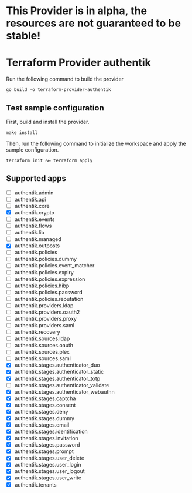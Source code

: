 # This Provider is in alpha, the resources are not guaranteed to be stable!

# Terraform Provider authentik

Run the following command to build the provider

```shell
go build -o terraform-provider-authentik
```

## Test sample configuration

First, build and install the provider.

```shell
make install
```

Then, run the following command to initialize the workspace and apply the sample configuration.

```shell
terraform init && terraform apply
```

## Supported apps

- [ ] authentik.admin
- [ ] authentik.api
- [ ] authentik.core
- [x] authentik.crypto
- [ ] authentik.events
- [ ] authentik.flows
- [ ] authentik.lib
- [ ] authentik.managed
- [x] authentik.outposts
- [ ] authentik.policies
- [ ] authentik.policies.dummy
- [ ] authentik.policies.event_matcher
- [ ] authentik.policies.expiry
- [ ] authentik.policies.expression
- [ ] authentik.policies.hibp
- [ ] authentik.policies.password
- [ ] authentik.policies.reputation
- [ ] authentik.providers.ldap
- [ ] authentik.providers.oauth2
- [ ] authentik.providers.proxy
- [ ] authentik.providers.saml
- [ ] authentik.recovery
- [ ] authentik.sources.ldap
- [ ] authentik.sources.oauth
- [ ] authentik.sources.plex
- [ ] authentik.sources.saml
- [x] authentik.stages.authenticator_duo
- [x] authentik.stages.authenticator_static
- [x] authentik.stages.authenticator_totp
- [ ] authentik.stages.authenticator_validate
- [x] authentik.stages.authenticator_webauthn
- [x] authentik.stages.captcha
- [x] authentik.stages.consent
- [x] authentik.stages.deny
- [x] authentik.stages.dummy
- [x] authentik.stages.email
- [x] authentik.stages.identification
- [x] authentik.stages.invitation
- [x] authentik.stages.password
- [x] authentik.stages.prompt
- [x] authentik.stages.user_delete
- [x] authentik.stages.user_login
- [x] authentik.stages.user_logout
- [x] authentik.stages.user_write
- [x] authentik.tenants
